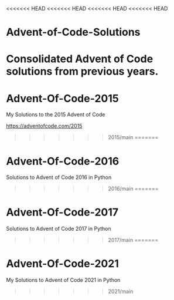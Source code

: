 <<<<<<< HEAD
<<<<<<< HEAD
<<<<<<< HEAD
<<<<<<< HEAD
# Advent-of-Code-Solutions
Consolidated Advent of Code solutions from previous years. 
=======
# Advent-Of-Code-2015
My Solutions to the 2015 Advent of Code

https://adventofcode.com/2015
>>>>>>> 2015/main
=======
# Advent-Of-Code-2016
Solutions to Advent of Code 2016 in Python 
>>>>>>> 2016/main
=======
# Advent-Of-Code-2017
Solutions to Advent of Code 2017 in Python 
>>>>>>> 2017/main
=======
# Advent-Of-Code-2021
My Solutions to Advent of Code 2021 in Python
>>>>>>> 2021/main
